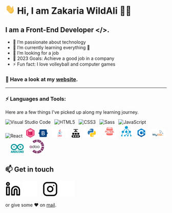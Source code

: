 
# <img src="https://raw.githubusercontent.com/ABSphreak/ABSphreak/master/gifs/Hi.gif" height="30px" width="30px"> Hi, I am Zakaria WildAli 👨‍💻

## I am a Front-End Developer </>.

- 👀 I’m passionate about technology
- 🌱 I’m currently learning everything 🤣
- 👯 I’m looking for a job
- 🥅 2023 Goals: Achieve a good job in a company
- ⚡ Fun fact: I love volleyball and computer games


### 🔭 Have a look at my [website](https://zakaria-ali.github.io/react-portfolio/).

---


### ⚡ Languages and Tools:
Here are a few things I've picked up along my learning journey.

<img  alt="Visual Studio Code" width="26px" src="https://cdn.jsdelivr.net/gh/devicons/devicon/icons/vscode/vscode-original.svg" />&nbsp;&nbsp;
<img  alt="HTML5" width="26px" src="https://cdn.jsdelivr.net/gh/devicons/devicon/icons/html5/html5-original.svg" />&nbsp;&nbsp;
<img  alt="CSS3" width="26px" src="https://cdn.jsdelivr.net/gh/devicons/devicon/icons/css3/css3-original.svg" />&nbsp;&nbsp;
<img  alt="Sass"  width="30px" src="https://cdn.jsdelivr.net/gh/devicons/devicon/icons/sass/sass-original.svg" />&nbsp;&nbsp;
<img  alt="JavaScript" width="30px" src="https://cdn.jsdelivr.net/gh/devicons/devicon/icons/javascript/javascript-original.svg" />&nbsp;&nbsp;
<img  alt="React" width="26px" src="https://cdn.jsdelivr.net/gh/devicons/devicon/icons/react/react-original.svg" />&nbsp;&nbsp;
<img src="./unittesting.png" alt="unittesting" width="26px" />&nbsp;&nbsp;
<img src="./bootstrap.png" alt="bootstrap"  width="30px" />&nbsp;&nbsp;
<img src="./java.png" alt="java"  width="50px" />&nbsp;&nbsp;
<img src="./assembly.png" alt="assembly" width="26px" />&nbsp;&nbsp;
<img src="./python.png" alt="python"  width="50px" />&nbsp;&nbsp;
<img src="./pl-sql.png" alt="pl-sql"  width="40px" />&nbsp;&nbsp;
<img src="./datas.png" alt="data structure" height="40px" width="40px" />&nbsp;&nbsp;
<img src="./cpp.png" alt="cpp"  width="30px" />&nbsp;&nbsp;
<img src="./mysql.png" alt="mysql"  width="50px" />&nbsp;&nbsp;
<img src="./ard.png" alt="arduino" width="50px" />&nbsp;&nbsp;
<img src="./odoo.png" alt="mysql"  width="50px" />&nbsp;&nbsp;



## 📫 Get in touch

[![website](./linkedin-light.svg)](https://www.linkedin.com/in/zakaria-wildali-b6798325a/#gh-light-mode-only)
[![website](./linkedin-dark.svg)](https://www.linkedin.com/in/zakaria-wildali-b6798325a/#gh-dark-mode-only)
&nbsp;&nbsp;
[![website](./instagram-light.svg)](https://www.instagram.com/zakaria_wildali/#gh-light-mode-only)
[![website](./instagram-dark.svg)](https://www.instagram.com/zakaria_wildali/#gh-dark-mode-only)

or give some ♥ on [mail](mailto:zakaria.wildali.7@gmail.com).

